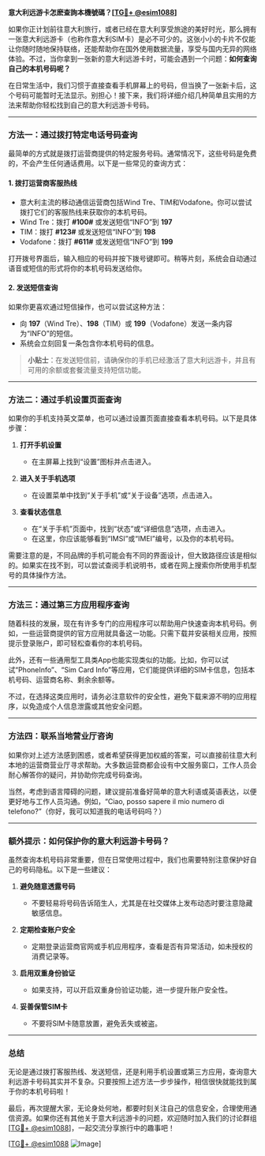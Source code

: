 **意大利远游卡怎麽查詢本機號碼？[[TG💪+ @esim1088](https://t.me/s/esim1088)]**

如果你正计划前往意大利旅行，或者已经在意大利享受旅途的美好时光，那么拥有一张意大利远游卡（也称作意大利SIM卡）是必不可少的。这张小小的卡片不仅能让你随时随地保持联络，还能帮助你在国外使用数据流量，享受与国内无异的网络体验。不过，当你拿到一张新的意大利远游卡时，可能会遇到一个问题：**如何查询自己的本机号码呢？**

在日常生活中，我们习惯于直接查看手机屏幕上的号码，但当换了一张新卡后，这个号码可能暂时无法显示。别担心！接下来，我们将详细介绍几种简单且实用的方法来帮助你轻松找到自己的意大利远游卡号码。

---

### 方法一：通过拨打特定电话号码查询

最简单的方式就是拨打运营商提供的特定服务号码。通常情况下，这些号码是免费的，不会产生任何通话费用。以下是一些常见的查询方式：

#### 1. **拨打运营商客服热线**
   - 意大利主流的移动通信运营商包括Wind Tre、TIM和Vodafone。你可以尝试拨打它们的客服热线来获取你的本机号码。
   - Wind Tre：拨打 **#100#** 或发送短信“INFO”到 **197**
   - TIM：拨打 **#123#** 或发送短信“INFO”到 **198**
   - Vodafone：拨打 **#611#** 或发送短信“INFO”到 **199**

   打开拨号界面后，输入相应的号码并按下拨号键即可。稍等片刻，系统会自动通过语音或短信的形式将你的本机号码发送给你。

#### 2. **发送短信查询**
   如果你更喜欢通过短信操作，也可以尝试这种方法：
   - 向 **197**（Wind Tre）、**198**（TIM）或 **199**（Vodafone）发送一条内容为“INFO”的短信。
   - 系统会立刻回复一条包含你本机号码的信息。

> **小贴士**：在发送短信前，请确保你的手机已经激活了意大利远游卡，并且有可用的余额或套餐流量支持短信功能。

---

### 方法二：通过手机设置页面查询

如果你的手机支持英文菜单，也可以通过设置页面直接查看本机号码。以下是具体步骤：

1. **打开手机设置**
   - 在主屏幕上找到“设置”图标并点击进入。

2. **进入关于手机选项**
   - 在设置菜单中找到“关于手机”或“关于设备”选项，点击进入。

3. **查看状态信息**
   - 在“关于手机”页面中，找到“状态”或“详细信息”选项，点击进入。
   - 在这里，你应该能够看到“IMSI”或“IMEI”编号，以及你的本机号码。

需要注意的是，不同品牌的手机可能会有不同的界面设计，但大致路径应该是相似的。如果实在找不到，可以尝试查阅手机说明书，或者在网上搜索你所使用手机型号的具体操作方法。

---

### 方法三：通过第三方应用程序查询

随着科技的发展，现在有许多专门的应用程序可以帮助用户快速查询本机号码。例如，一些运营商提供的官方应用就具备这一功能。只需下载并安装相关应用，按照提示登录账户，即可轻松查看你的本机号码。

此外，还有一些通用型工具类App也能实现类似的功能。比如，你可以试试“PhoneInfo”、“Sim Card Info”等应用，它们能提供详细的SIM卡信息，包括本机号码、运营商名称、剩余余额等。

不过，在选择这类应用时，请务必注意软件的安全性，避免下载来源不明的应用程序，以免造成个人信息泄露或其他安全问题。

---

### 方法四：联系当地营业厅咨询

如果你对上述方法感到困惑，或者希望获得更加权威的答案，可以直接前往意大利本地的运营商营业厅寻求帮助。大多数运营商都会设有中文服务窗口，工作人员会耐心解答你的疑问，并协助你完成号码查询。

当然，考虑到语言障碍的问题，建议提前准备好简单的意大利语或英语表达，以便更好地与工作人员沟通。例如，“Ciao, posso sapere il mio numero di telefono?”（你好，我可以知道我的电话号码吗？）

---

### 额外提示：如何保护你的意大利远游卡号码？

虽然查询本机号码非常重要，但在日常使用过程中，我们也需要特别注意保护好自己的号码隐私。以下是一些建议：

1. **避免随意透露号码**
   - 不要轻易将号码告诉陌生人，尤其是在社交媒体上发布动态时要注意隐藏敏感信息。

2. **定期检查账户安全**
   - 定期登录运营商官网或手机应用程序，查看是否有异常活动，如未授权的消费记录等。

3. **启用双重身份验证**
   - 如果支持，可以开启双重身份验证功能，进一步提升账户安全性。

4. **妥善保管SIM卡**
   - 不要将SIM卡随意放置，避免丢失或被盗。

---

### 总结

无论是通过拨打客服热线、发送短信，还是利用手机设置或第三方应用，查询意大利远游卡号码其实并不复杂。只要按照上述方法一步步操作，相信很快就能找到属于你的本机号码啦！

最后，再次提醒大家，无论身处何地，都要时刻关注自己的信息安全，合理使用通信资源。如果你还有其他关于意大利远游卡的问题，欢迎随时加入我们的讨论群组[[TG💪+ @esim1088](https://t.me/s/esim1088)]，一起交流分享旅行中的趣事吧！

[[TG💪+ @esim1088](https://t.me/s/esim1088) ![Image](https://i.postimg.cc/4NQfJmqS/Snipaste-2025-05-13-00-14-12.png)]
